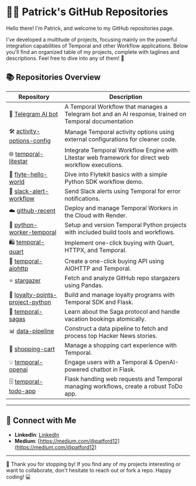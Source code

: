 # 👨‍💻 Patrick's GitHub Repositories

Hello there! I'm Patrick, and welcome to my GitHub repositories page. 

I've developed a multitude of projects, focusing mainly on the powerful integration capabilities of Temporal and other Workflow applications. 
Below you'll find an organized table of my projects, complete with taglines and descriptions. 
Feel free to dive into any of them! 🚀

## 📚 Repositories Overview

| Repository | Description |
|------------|-------------|
| 💬 [Telegram AI bot](https://github.com/rachfop/ai-chatbot) | A Temporal Workflow that manages a Telegram bot and an AI response, trained on Temporal documentation |
| 🛠 [activity-options-config](https://github.com/rachfop/activity-options-config) | Manage Temporal activity options using external configurations for cleaner code. |
| 🌐 [temporal-litestar](https://github.com/rachfop/temporal-litestar) | Integrate Temporal Workflow Engine with Litestar web framework for direct web workflow executions. |
| 🚀 [flyte-hello-world](https://github.com/rachfop/flyte-hello-world) | Dive into Flytekit basics with a simple Python SDK workflow demo. |
| 💬 [slack-alert-workflow](https://github.com/rachfop/slack-alert-workflow) | Send Slack alerts using Temporal for error notifications. |
| ☁️ [github-recent](https://github.com/rachfop/github-recent) | Deploy and manage Temporal Workers in the Cloud with Render. |
| 🐍 [python-worker-temporal](https://github.com/rachfop/python-worker-temporal) | Setup and version Temporal Python projects with included build tools and workflows. |
| 🛍️ [temporal-quart](https://github.com/rachfop/temporal-quart) | Implement one-click buying with Quart, HTTPX, and Temporal. |
| 🛒 [temporal-aiohttp](https://github.com/rachfop/temporal-aiohttp) | Create a one-click buying API using AIOHTTP and Temporal. |
| ⭐ [stargazer](https://github.com/rachfop/stargazer) | Fetch and analyze GitHub repo stargazers using Pandas. |
| 🎉 [loyalty-points-project-python](https://github.com/rachfop/loyalty-points-project-python) | Build and manage loyalty programs with Temporal SDK and Flask. |
| 📖 [temporal-sagas](https://github.com/rachfop/temporal-sagas) | Learn about the Saga protocol and handle vacation bookings atomically. |
| 📊 [data-pipeline](https://github.com/rachfop/data-pipeline) | Construct a data pipeline to fetch and process top Hacker News stories. |
| 🛒 [shopping-cart](https://github.com/rachfop/shopping-cart) | Manage a shopping cart experience with Temporal. |
| 💡 [temporal-openai](https://github.com/rachfop/temporal-openai) | Engage users with a Temporal & OpenAI-powered chatbot in Flask. |
| 🗄️ [temporal-todo-app](https://github.com/rachfop/temporal-todo-app) | Flask handling web requests and Temporal managing workflows, create a robust ToDo app. |

---

## 🤝 Connect with Me
- **LinkedIn**: [LinkedIn](https://www.linkedin.com/in/patrick-rachford-07/)
- **Medium**: [https://medium.com/@patford12](https://medium.com/@patford12)

---

🙌 Thank you for stopping by! If you find any of my projects interesting or want to collaborate, don't hesitate to reach out or fork a repo. Happy coding! 💻
